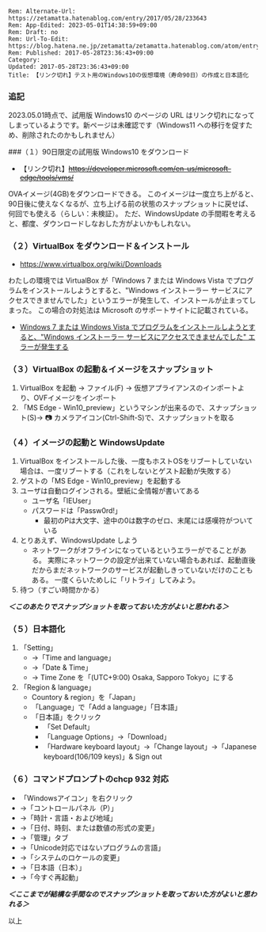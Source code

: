 ```header
Rem: Alternate-Url: https://zetamatta.hatenablog.com/entry/2017/05/28/233643
Rem: App-Edited: 2023-05-01T14:38:59+09:00
Rem: Draft: no
Rem: Url-To-Edit: https://blog.hatena.ne.jp/zetamatta/zetamatta.hatenablog.com/atom/entry/10328749687254674932
Rem: Published: 2017-05-28T23:36:43+09:00
Category:
Updated: 2017-05-28T23:36:43+09:00
Title: 【リンク切れ】テスト用のWindows10の仮想環境（寿命90日）の作成と日本語化
```
### 追記

2023.05.01時点で、試用版 Windows10 のページの URL はリンク切れになってしまっているようです。新ページは未確認です（Windows11 への移行を促すため、削除されたのかもしれません）

###（１）90日限定の試用版 Windows10 をダウンロード

* 【リンク切れ】~~https://developer.microsoft.com/en-us/microsoft-edge/tools/vms/~~

OVAイメージ(4GB)をダウンロードできる。
このイメージは一度立ち上がると、90日後に使えなくなるが、立ち上げる前の状態のスナップショットに戻せば、何回でも使える（らしい：未検証）。
ただ、WindowsUpdate の手間暇を考えると、都度、ダウンロードしなおした方がよいかもしれない。

### （２）VirtualBox をダウンロード＆インストール

* https://www.virtualbox.org/wiki/Downloads

わたしの環境では VirtualBox が「Windows 7 または Windows Vista でプログラムをインストールしようとすると、"Windows インストーラー サービスにアクセスできませんでした」というエラーが発生して、インストールが止まってしまった。
この場合の対処法は Microsoft のサポートサイトに記載されている。

* [Windows 7 または Windows Vista でプログラムをインストールしようとすると、"Windows インストーラー サービスにアクセスできませんでした" エラーが発生する](https://support.microsoft.com/ja-jp/help/2642495/-the-windows-installer-service-could-not-be-accessed-error-when-you-try-to-install-a-program-in-windows-7-or-windows-vista)

### （３）VirtualBox の起動＆イメージをスナップショット

1. VirtualBox を起動 → ファイル(F) → 仮想アプライアンスのインポートより、OVFイメージをインポート
2. 「MS Edge - Win10_preview」というマシンが出来るので、スナップショット(S)→ 📷 カメラアイコン(Ctrl-Shift-S)で、スナップショットを取る

### （４）イメージの起動と WindowsUpdate

1. VirtualBox をインストールした後、一度もホストOSをリブートしていない場合は、一度リブートする（これをしないとゲスト起動が失敗する）
2. ゲストの「MS Edge - Win10_preview」を起動する
3. ユーザは自動ログインされる。壁紙に全情報が書いてある
    * ユーザ名「IEUser」
    * パスワードは「Passw0rd!」
        * 最初のPは大文字、途中の0は数字のゼロ、末尾には感嘆符がついている
4. とりあえず、WindowsUpdate しよう
     * ネットワークがオフラインになっているというエラーがでることがある。
    実際にネットワークの設定が出来ていない場合もあれば、起動直後だからまだネットワークのサービスが起動しきっていないだけのこともある。
    一度くらいためしに「リトライ」してみよう。
5. 待つ（すごい時間かかる）

***＜このあたりでスナップショットを取っておいた方がよいと思われる＞***

### （５）日本語化

1.  「Setting」
    * →「Time and language」
    * →「Date & Time」
    * → Time Zone を「(UTC+9:00) Osaka, Sapporo Tokyo」にする
2. 「Region & language」
    * Countory & region」を「Japan」
    * 「Language」で「Add a language」「日本語」
    * 「日本語」をクリック
        * 「Set Default」
        * 「Language Options」→「Download」
        * 「Hardware keyboard layout」→「Change layout」→「Japanese keyboard(106/109 keys)」& Sign out

### （６）コマンドプロンプトのchcp 932 対応

* 「Windowsアイコン」を右クリック 
* →「コントロールパネル（P）」
* →「時計・言語・および地域」
* →「日付、時刻、または数値の形式の変更」
* →「管理」タブ
* →「Unicode対応ではないプログラムの言語」
* →「システムのロケールの変更」
* →「日本語（日本）」
* →「今すぐ再起動」

***＜ここまでが結構な手間なのでスナップショットを取っておいた方がよいと思われる＞***

以上
